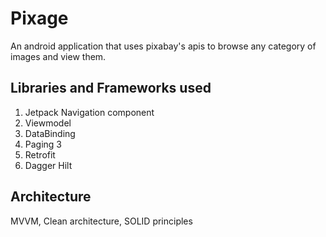 # Pixage

An android application that uses pixabay's apis to browse any category of images and view them.

## Libraries and Frameworks used

1. Jetpack Navigation component
2. Viewmodel
3. DataBinding
4. Paging 3
5. Retrofit
6. Dagger Hilt

## Architecture
MVVM, Clean architecture, SOLID principles
